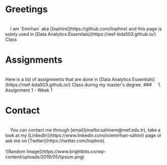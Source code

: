 
# Greetings
<br>
&nbsp;&nbsp;&nbsp;&nbsp;I am `Emirhan` aka [liophire](https://github.com/liophire) and this page is solely used in [Data Analytics Essentials](https://mef-bda503.github.io/) Class
<br>

# Assignments
<br>
Here is a list of assignments that are done in [Data Analytics Essentials](https://mef-bda503.github.io/) Class during my master's degree.
### &nbsp;&nbsp;&nbsp;&nbsp;1. Assignment 1 - Week 1


# Contact
<br>
&nbsp;&nbsp;&nbsp;&nbsp;You can contact me through [email](mailto:sahinem@mef.edu.tr), take a look at my [LinkedIn](https://www.linkedin.com/in/emirhan-sahin/) page or ask me on [Twitter](https://twitter.com/liophire).
<br>
<br>
![Random Image](https://www.brightbits.co/wp-content/uploads/2019/05/lipsum.png)
